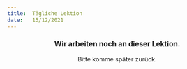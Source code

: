 ```yaml
---
title:  Tägliche Lektion
date:   15/12/2021
---
```


### <center>Wir arbeiten noch an dieser Lektion.</center>
<center>Bitte komme später zurück.</center>